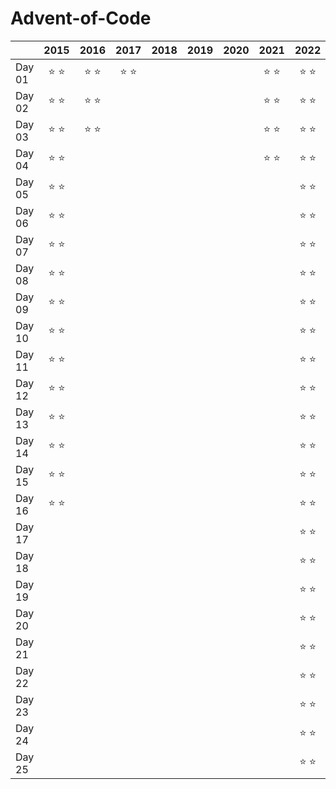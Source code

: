 # Advent-of-Code

|        |      2015     |      2016     |      2017     |      2018     |      2019     |      2020     |      2021     |      2022     |      2023     |      2024     |
| :----- | :-----------: | :-----------: | :-----------: | :-----------: | :-----------: | :-----------: | :-----------: | :-----------: | :-----------: | :-----------: |
| Day 01 | :star: :star: | :star: :star: | :star: :star: |               |               |               | :star: :star: | :star: :star: | :star: :star: | :star: :star: |
| Day 02 | :star: :star: | :star: :star: |               |               |               |               | :star: :star: | :star: :star: | :star: :star: |               |
| Day 03 | :star: :star: | :star: :star: |               |               |               |               | :star: :star: | :star: :star: | :star: :star: |               |
| Day 04 | :star: :star: |               |               |               |               |               | :star: :star: | :star: :star: | :star: :star: |               |
| Day 05 | :star: :star: |               |               |               |               |               |               | :star: :star: |               |               |
| Day 06 | :star: :star: |               |               |               |               |               |               | :star: :star: |               |               |
| Day 07 | :star: :star: |               |               |               |               |               |               | :star: :star: |               |               |
| Day 08 | :star: :star: |               |               |               |               |               |               | :star: :star: |               |               |
| Day 09 | :star: :star: |               |               |               |               |               |               | :star: :star: |               |               |
| Day 10 | :star: :star: |               |               |               |               |               |               | :star: :star: |               |               |
| Day 11 | :star: :star: |               |               |               |               |               |               | :star: :star: |               |               |
| Day 12 | :star: :star: |               |               |               |               |               |               | :star: :star: |               |               |
| Day 13 | :star: :star: |               |               |               |               |               |               | :star: :star: |               |               |
| Day 14 | :star: :star: |               |               |               |               |               |               | :star: :star: |               |               |
| Day 15 | :star: :star: |               |               |               |               |               |               | :star: :star: |               |               |
| Day 16 | :star: :star: |               |               |               |               |               |               | :star: :star: |               |               |
| Day 17 |               |               |               |               |               |               |               | :star: :star: |               |               |
| Day 18 |               |               |               |               |               |               |               | :star: :star: |               |               |
| Day 19 |               |               |               |               |               |               |               | :star: :star: |               |               |
| Day 20 |               |               |               |               |               |               |               | :star: :star: |               |               |
| Day 21 |               |               |               |               |               |               |               | :star: :star: |               |               |
| Day 22 |               |               |               |               |               |               |               | :star: :star: |               |               |
| Day 23 |               |               |               |               |               |               |               | :star: :star: |               |               |
| Day 24 |               |               |               |               |               |               |               | :star: :star: |               |               |
| Day 25 |               |               |               |               |               |               |               | :star: :star: |               |               |
